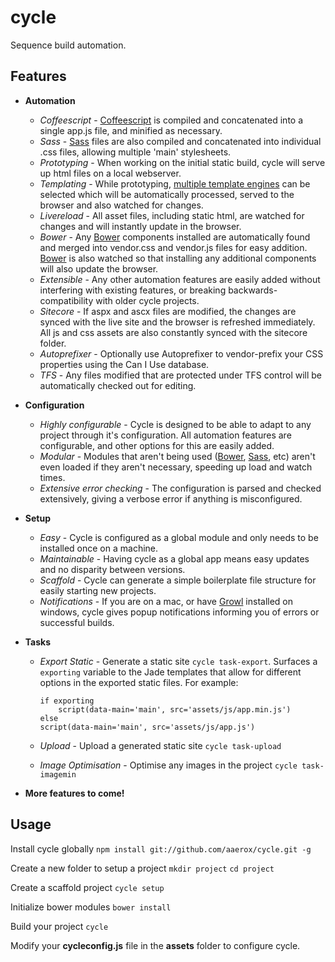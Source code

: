 # cycle

Sequence build automation.

## Features

+ **Automation**
	+ *Coffeescript* - [Coffeescript](http://coffeescript.org/) is compiled and concatenated into a single app.js file, and minified as necessary.
	+ *Sass* - [Sass](http://sass-lang.com/) files are also compiled and concatenated into individual .css files, allowing multiple 'main' stylesheets.
	+ *Prototyping* - When working on the initial static build, cycle will serve up html files on a local webserver.
	+ *Templating* - While prototyping, [multiple template engines](https://github.com/visionmedia/consolidate.js/#supported-template-engines) can be selected which will be automatically processed, served to the browser and also watched for changes.
	+ *Livereload* - All asset files, including static html, are watched for changes and will instantly update in the browser.
	+ *Bower* - Any [Bower](http://bower.io/) components installed are automatically found and merged into vendor.css and vendor.js files for easy addition. [Bower](http://bower.io/) is also watched so that installing any additional components will also update the browser.
	+ *Extensible* - Any other automation features are easily added without interfering with existing features, or breaking backwards-compatibility with older cycle projects.
	+ *Sitecore* - If aspx and ascx files are modified, the changes are synced with the live site and the browser is refreshed immediately. All js and css assets are also constantly synced with the sitecore folder.
	+ *Autoprefixer* - Optionally use Autoprefixer to vendor-prefix your CSS properties using the Can I Use database. 
	+ *TFS* - Any files modified that are protected under TFS control will be automatically checked out for editing.


+ **Configuration**
	+ *Highly configurable* - Cycle is designed to be able to adapt to any project through it's configuration. All automation features are configurable, and other options for this are easily added.
	+ *Modular* - Modules that aren't being used ([Bower](http://bower.io/), [Sass](http://sass-lang.com/), etc) aren't even loaded if they aren't necessary, speeding up load and watch times.
	+ *Extensive error checking* - The configuration is parsed and checked extensively, giving a verbose error if anything is misconfigured.

+ **Setup**
	+ *Easy* - Cycle is configured as a global module and only needs to be installed once on a machine.
	+ *Maintainable* - Having cycle as a global app means easy updates and no disparity between versions.
	+ *Scaffold* - Cycle can generate a simple boilerplate file structure for easily starting new projects.
	+ *Notifications* - If you are on a mac, or have [Growl](http://www.growlforwindows.com/gfw/) installed on windows, cycle gives popup notifications informing you of errors or successful builds.

+ **Tasks**
	+ *Export Static* - Generate a static site `cycle task-export`. Surfaces a `exporting` variable to the Jade templates that allow for different options in the exported static files. For example:
		```
		if exporting
			script(data-main='main', src='assets/js/app.min.js')
		else
		script(data-main='main', src='assets/js/app.js')
		```

	+ *Upload* - Upload a generated static site `cycle task-upload`
	+ *Image Optimisation* - Optimise any images in the project `cycle task-imagemin`

+ **More features to come!**

## Usage

Install cycle globally `npm install git://github.com/aaerox/cycle.git -g`

Create a new folder to setup a project
`mkdir project`
`cd project`

Create a scaffold project `cycle setup`

Initialize bower modules `bower install`

Build your project `cycle`

Modify your **cycleconfig.js** file in the **assets** folder to configure cycle.

